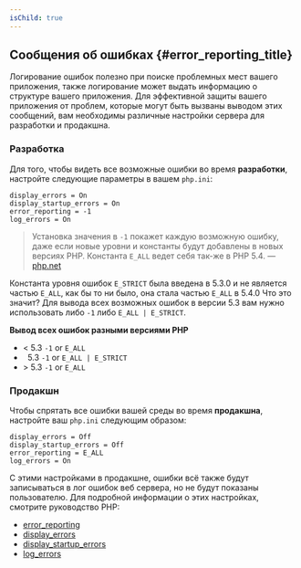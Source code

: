 ```yaml
---
isChild: true
---
```


## Сообщения об ошибках {#error_reporting_title}

Логирование ошибок полезно при поиске проблемных мест вашего приложения, также логирование может выдать информацию о структуре вашего приложения. Для эффективной защиты вашего приложения от проблем, которые могут быть вызваны выводом этих сообщений, вам необходимы различные настройки сервера для разработки и продакшна.

### Разработка

Для того, чтобы видеть все возможные ошибки во время <strong>разработки</strong>, настройте следующие параметры в вашем `php.ini`:

    display_errors = On
    display_startup_errors = On
    error_reporting = -1
    log_errors = On

> Установка значения в `-1` покажет каждую возможную ошибку, даже если новые уровни и константы будут добавлены в новых версиях PHP. Константа `E_ALL` ведет себя так-же в PHP 5.4. &mdash; [php.net](http://php.net/manual/function.error-reporting.php)

Константа уровня ошибок `E_STRICT` была введена в 5.3.0 и не является частью `E_ALL`, как бы то ни было, она стала частью `E_ALL` в 5.4.0 Что это значит? Для вывода всех возможных ошибок в версии 5.3 вам нужно использовать либо `-1` либо `E_ALL | E_STRICT`.

**Вывод всех ошибок разными версиями PHP**

* &lt; 5.3 `-1` or `E_ALL`
* &nbsp; 5.3 `-1` or `E_ALL | E_STRICT`
* &gt; 5.3 `-1` or `E_ALL`

### Продакшн

Чтобы спрятать все ошибки вашей среды во время <strong>продакшна</strong>, настройте ваш `php.ini` следующим образом:

    display_errors = Off
    display_startup_errors = Off
    error_reporting = E_ALL
    log_errors = On

С этими настройками в продакшне, ошибки всё также будут записываться в лог ошибок веб сервера, но не будут показаны пользователю. Для подробной информации о этих настройках, смотрите руководство PHP:

* [error_reporting](http://php.net/manual/errorfunc.configuration.php#ini.error-reporting)
* [display_errors](http://php.net/manual/errorfunc.configuration.php#ini.display-errors)
* [display_startup_errors](http://php.net/manual/errorfunc.configuration.php#ini.display-startup-errors)
* [log_errors](http://php.net/manual/errorfunc.configuration.php#ini.log-errors)
